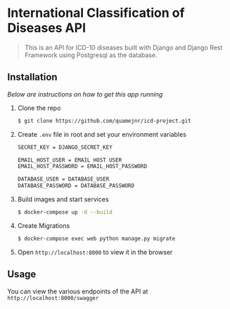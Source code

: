# International Classification of Diseases API
> This is an API for ICD-10 diseases built with Django and Django Rest Framework using Postgresql as the database.


## **Installation**

_Below are instructions on how to get this app running_


1. Clone the repo
   ```sh
   $ git clone https://github.com/quamejnr/icd-project.git
   ```


2. Create `.env` file in root and set your environment variables
   ```sh
   SECRET_KEY = DJANGO_SECRET_KEY
   
   EMAIL_HOST_USER = EMAIL HOST USER 
   EMAIL_HOST_PASSWORD = EMAIL_HOST_PASSWORD
   
   DATABASE_USER = DATABASE_USER
   DATABASE_PASSWORD = DATABASE_PASSWORD
   
   ```


3. Build images and start services
   ```sh
   $ docker-compose up -d --build
   ```
   

4. Create Migrations
   ```sh
   $ docker-compose exec web python manage.py migrate
   ```


5. Open `http://localhost:8000` to view it in the browser


## Usage
You can view the various endpoints of the API at `http://localhost:8000/swagger`
